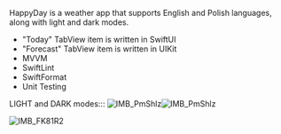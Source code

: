 HappyDay is a weather app that supports English and Polish languages, along with light and dark modes.
- "Today" TabView item is written in SwiftUI
- "Forecast" TabView item is written in UIKit
- MVVM
- SwiftLint
- SwiftFormat
- Unit Testing

LIGHT and DARK modes:::
![IMB_PmShlz](https://github.com/pwozniak1/HappyDay/assets/92029663/ed0ea908-b58e-4a85-bbc1-e06bef6cf032)![IMB_PmShlz](https://github.com/pwozniak1/HappyDay/assets/92029663/af27b58d-c4ef-41e7-9e4c-725246f52009)

![IMB_FK81R2](https://github.com/pwozniak1/HappyDay/assets/92029663/1666f41d-1b26-4ec6-97d0-a2dc3254e045)
